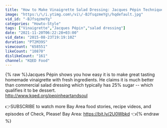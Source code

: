 ```yaml
---
title: "How to Make Vinaigrette Salad Dressing: Jacques Pépin Techniques | KQED"
image: "https:\/\/i.ytimg.com\/vi\/-BJfsqzmeYg\/hqdefault.jpg"
vid_id: "-BJfsqzmeYg"
categories: "Howto-Style"
tags: ["Vinaigrette","Jacques Pépin","salad dressing"]
date: "2021-11-20T06:22:28+03:00"
vid_date: "2015-08-23T19:19:10Z"
duration: "PT2M39S"
viewcount: "658551"
likeCount: "10870"
dislikeCount: "161"
channel: "KQED Food"
---
```

{% raw %}Jacques Pépin shows you how easy it is to make great tasting homemade vinaigrette with fresh ingredients. He claims it is much better than commercial salad dressing which typically has 25% sugar -- which qualifies it to be dessert.<br /><a rel="nofollow" target="blank" href="http://www.kqed.org/pepinheartandsoul">http://www.kqed.org/pepinheartandsoul</a><br /><br />👉SUBSCRIBE to watch more Bay Area food stories, recipe videos, and episodes of Check, Please! Bay Area: <a rel="nofollow" target="blank" href="https://bit.ly/2U0Wbkd">https://bit.ly/2U0Wbkd</a> 👈{% endraw %}
